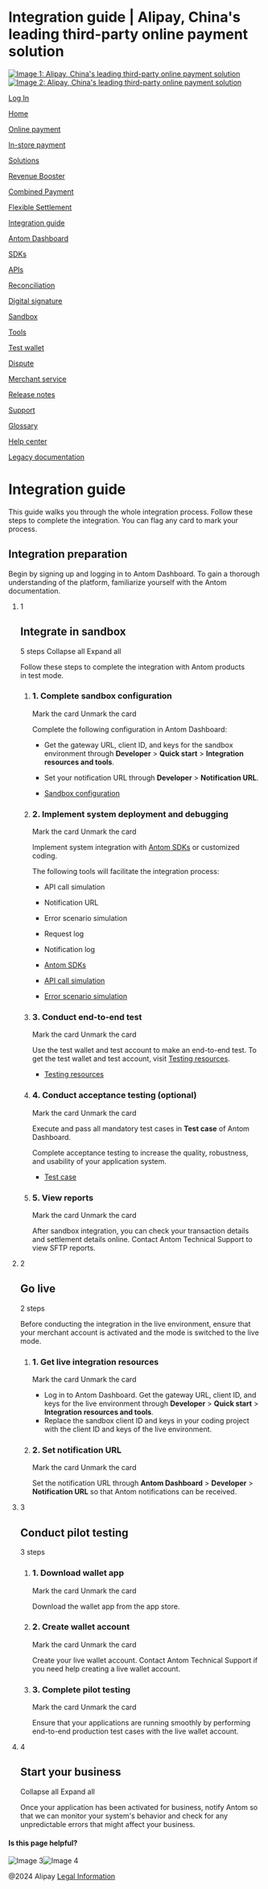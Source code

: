 Integration guide | Alipay, China's leading third-party online payment solution
===============
                        

[![Image 1: Alipay, China's leading third-party online payment solution](https://ac.alipay.com/storage/2024/3/26/d66c43c0-440d-4c97-9976-f2028a2c8c5e.svg)![Image 2: Alipay, China's leading third-party online payment solution](https://ac.alipay.com/storage/2024/3/26/a48bd336-aea0-4f16-bf83-616eacbb4434.svg)](/docs/)

[Log In](https://global.alipay.com/ilogin/account_login.htm?goto=https%3A%2F%2Fglobal.alipay.com%2Fdocs%2Fintegration_guide_en)

[Home](/docs/)

[Online payment](/docs/onlinepayment)

[In-store payment](/docs/instorepayment)

[Solutions](/docs/solutions)

[Revenue Booster](/docs/ac/revenuebooster_en/overview)

[Combined Payment](/docs/ac/combinedpay_en/overview)

[Flexible Settlement](/docs/ac/flexiblesettlement_en/overview)

[Integration guide](/docs/integration_guide_en)

[Antom Dashboard](/docs/dashboard_en)

[SDKs](/docs/sdks)

[APIs](https://global.alipay.com/docs/ac/ams/api)

[Reconciliation](https://global.alipay.com/docs/ac/reconcile)

[Digital signature](https://global.alipay.com/docs/ac/ams/digital_signature)

[Sandbox](https://global.alipay.com/docs/ac/ref/sandbox)

[Tools](https://global.alipay.com/docs/ac/ref/key_config_en)

[Test wallet](https://global.alipay.com/docs/ac/ref/testwallet)

[Dispute](https://global.alipay.com/docs/ac/dispute)

[Merchant service](https://global.alipay.com/docs/ac/merchant_service)

[Release notes](/docs/releasenotes)

[Support](/docs/support)

[Glossary](/docs/glossary)

[Help center](https://cshall.alipay.com/enterprise/global/klgList?sceneCode=un_login&routerId=d9aa1f608c4145d6b3c8030c17cf6f9a000&categoryId=50479)

[Legacy documentation](https://global.alipay.com/docs/ac/legacy/legacydoc)

Integration guide
=================

This guide walks you through the whole integration process. Follow these steps to complete the integration. You can flag any card to mark your process.

Integration preparation
-----------------------

Begin by signing up and logging in to Antom Dashboard. To gain a thorough understanding of the platform, familiarize yourself with the Antom documentation.

1.  1
    
    Integrate in sandbox
    --------------------
    
    5 steps Collapse all Expand all
    
    Follow these steps to complete the integration with Antom products in test mode.
    
    1.  ### 1\. Complete sandbox configuration
        
        Mark the card Unmark the card
        
        Complete the following configuration in Antom Dashboard:
        
        *   Get the gateway URL, client ID, and keys for the sandbox environment through **Developer** > **Quick start** > **Integration resources and tools**.
        *   Set your notification URL through **Developer** > **Notification URL**.
        
        *   [Sandbox configuration](https://global.alipay.com/docs/dashboard_en#kZRFb)
    2.  ### 2\. Implement system deployment and debugging
        
        Mark the card Unmark the card
        
        Implement system integration with [Antom SDKs](http://global.alipay.com/docs/sdks) or customized coding.
        
        The following tools will facilitate the integration process:
        
        *   API call simulation
        *   Notification URL
        *   Error scenario simulation
        *   Request log
        *   Notification log
        
        *   [Antom SDKs](https://global.alipay.com/docs/sdks)
        *   [API call simulation](https://global.alipay.com/docs/ac/ref/api_call_sim_en)
        *   [Error scenario simulation](https://global.alipay.com/docs/ac/ref/error_scenario_sim_en)
    3.  ### 3\. Conduct end-to-end test
        
        Mark the card Unmark the card
        
        Use the test wallet and test account to make an end-to-end test. To get the test wallet and test account, visit [Testing resources](http://global.alipay.com/docs/ac/cashierpay/test).
        
        *   [Testing resources](https://global.alipay.com/docs/ac/cashierpay/test)
    4.  ### 4\. Conduct acceptance testing (optional)
        
        Mark the card Unmark the card
        
        Execute and pass all mandatory test cases in **Test case** of Antom Dashboard.
        
        Complete acceptance testing to increase the quality, robustness, and usability of your application system.
        
        *   [Test case](https://global.alipay.com/docs/ac/ref/test_case_en)
    5.  ### 5\. View reports
        
        Mark the card Unmark the card
        
        After sandbox integration, you can check your transaction details and settlement details online. Contact Antom Technical Support to view SFTP reports.
        
    
2.  2
    
    Go live
    -------
    
    2 steps
    
    Before conducting the integration in the live environment, ensure that your merchant account is activated and the mode is switched to the live mode.
    
    1.  ### 1\. Get live integration resources
        
        Mark the card Unmark the card
        
        *   Log in to Antom Dashboard. Get the gateway URL, client ID, and keys for the live environment through **Developer** > **Quick start** > **Integration resources and tools**.
        *   Replace the sandbox client ID and keys in your coding project with the client ID and keys of the live environment.
        
    2.  ### 2\. Set notification URL
        
        Mark the card Unmark the card
        
        Set the notification URL through **Antom Dashboard** > **Developer** > **Notification URL** so that Antom notifications can be received.
        
    
3.  3
    
    Conduct pilot testing
    ---------------------
    
    3 steps
    
    1.  ### 1\. Download wallet app
        
        Mark the card Unmark the card
        
        Download the wallet app from the app store.
        
    2.  ### 2\. Create wallet account
        
        Mark the card Unmark the card
        
        Create your live wallet account. Contact Antom Technical Support if you need help creating a live wallet account.
        
    3.  ### 3\. Complete pilot testing
        
        Mark the card Unmark the card
        
        Ensure that your applications are running smoothly by performing end-to-end production test cases with the live wallet account.
        
    
4.  4
    
    Start your business
    -------------------
    
    Collapse all Expand all
    
    Once your application has been activated for business, notify Antom so that we can monitor your system's behavior and check for any unpredictable errors that might affect your business.
    

#### Is this page helpful?

![Image 3](https://ac.alipay.com/storage/2021/5/20/19b2c126-9442-4f16-8f20-e539b1db482a.png)![Image 4](https://ac.alipay.com/storage/2021/5/20/e9f3f154-dbf0-455f-89f0-b3d4e0c14481.png)

@2024 Alipay [Legal Information](https://global.alipay.com/docs/ac/platform/membership)